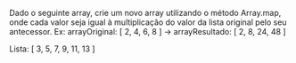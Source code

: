 Dado o seguinte array, crie um novo array utilizando o método Array.map, onde cada valor seja igual à multiplicação do valor da lista original pelo seu antecessor.
Ex:
arrayOriginal: [ 2, 4, 6, 8 ] -> arrayResultado: [ 2, 8, 24, 48 ]

Lista: [ 3, 5, 7, 9, 11, 13 ]